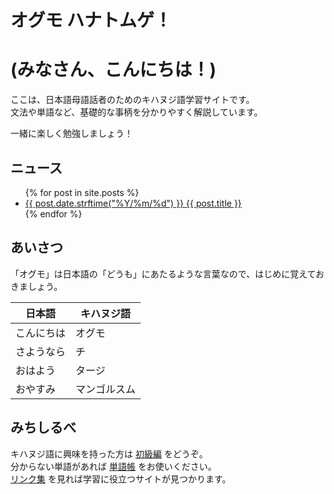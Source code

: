 # オグモ ハナトムゲ！
# (みなさん、こんにちは！)

ここは、日本語母語話者のためのキハヌジ語学習サイトです。  
文法や単語など、基礎的な事柄を分かりやすく解説しています。

一緒に楽しく勉強しましょう！

## ニュース

<ul>
  {% for post in site.posts %}
    <li>
      <a href="{{ post.url }}">{{ post.date.strftime("%Y/%m/%d") }} {{ post.title }}</a>
    </li>
  {% endfor %}
</ul>

## あいさつ

「オグモ」は日本語の「どうも」にあたるような言葉なので、はじめに覚えておきましょう。

| 日本語 | キハヌジ語 |
|-------|----------|
| こんにちは | オグモ |
| さようなら | チ |
| おはよう | タージ |
| おやすみ | マンゴルスム |

## みちしるべ

キハヌジ語に興味を持った方は [初級編](walkthrough) をどうぞ。  
分からない単語があれば [単語帳](dictionary) をお使いください。  
[リンク集](reference) を見れば学習に役立つサイトが見つかります。
